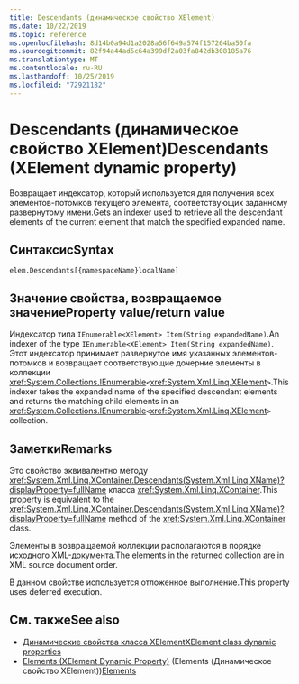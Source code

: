```yaml
---
title: Descendants (динамическое свойство XElement)
ms.date: 10/22/2019
ms.topic: reference
ms.openlocfilehash: 8d14b0a94d1a2028a56f649a574f157264ba50fa
ms.sourcegitcommit: 82f94a44ad5c64a399df2a03fa842db308185a76
ms.translationtype: MT
ms.contentlocale: ru-RU
ms.lasthandoff: 10/25/2019
ms.locfileid: "72921182"
---
```

# <a name="descendants-xelement-dynamic-property"></a><span data-ttu-id="27992-102">Descendants (динамическое свойство XElement)</span><span class="sxs-lookup"><span data-stu-id="27992-102">Descendants (XElement dynamic property)</span></span>

<span data-ttu-id="27992-103">Возвращает индексатор, который используется для получения всех элементов-потомков текущего элемента, соответствующих заданному развернутому имени.</span><span class="sxs-lookup"><span data-stu-id="27992-103">Gets an indexer used to retrieve all the descendant elements of the current element that match the specified expanded name.</span></span>

## <a name="syntax"></a><span data-ttu-id="27992-104">Синтаксис</span><span class="sxs-lookup"><span data-stu-id="27992-104">Syntax</span></span>

```xaml
elem.Descendants[{namespaceName}localName]
```

## <a name="property-valuereturn-value"></a><span data-ttu-id="27992-105">Значение свойства, возвращаемое значение</span><span class="sxs-lookup"><span data-stu-id="27992-105">Property value/return value</span></span>

<span data-ttu-id="27992-106">Индексатор типа `IEnumerable<XElement> Item(String expandedName)`.</span><span class="sxs-lookup"><span data-stu-id="27992-106">An indexer of the type `IEnumerable<XElement> Item(String expandedName)`.</span></span> <span data-ttu-id="27992-107">Этот индексатор принимает развернутое имя указанных элементов-потомков и возвращает соответствующие дочерние элементы в коллекции <xref:System.Collections.IEnumerable>`<`<xref:System.Xml.Linq.XElement>`>`.</span><span class="sxs-lookup"><span data-stu-id="27992-107">This indexer takes the expanded name of the specified descendant elements and returns the matching child elements in an <xref:System.Collections.IEnumerable>`<`<xref:System.Xml.Linq.XElement>`>` collection.</span></span>

## <a name="remarks"></a><span data-ttu-id="27992-108">Заметки</span><span class="sxs-lookup"><span data-stu-id="27992-108">Remarks</span></span>

<span data-ttu-id="27992-109">Это свойство эквивалентно методу <xref:System.Xml.Linq.XContainer.Descendants(System.Xml.Linq.XName)?displayProperty=fullName> класса <xref:System.Xml.Linq.XContainer>.</span><span class="sxs-lookup"><span data-stu-id="27992-109">This property is equivalent to the <xref:System.Xml.Linq.XContainer.Descendants(System.Xml.Linq.XName)?displayProperty=fullName> method of the <xref:System.Xml.Linq.XContainer> class.</span></span>

<span data-ttu-id="27992-110">Элементы в возвращаемой коллекции располагаются в порядке исходного XML-документа.</span><span class="sxs-lookup"><span data-stu-id="27992-110">The elements in the returned collection are in XML source document order.</span></span>

<span data-ttu-id="27992-111">В данном свойстве используется отложенное выполнение.</span><span class="sxs-lookup"><span data-stu-id="27992-111">This property uses deferred execution.</span></span>

## <a name="see-also"></a><span data-ttu-id="27992-112">См. также</span><span class="sxs-lookup"><span data-stu-id="27992-112">See also</span></span>

- [<span data-ttu-id="27992-113">Динамические свойства класса XElement</span><span class="sxs-lookup"><span data-stu-id="27992-113">XElement class dynamic properties</span></span>](attribute-xelement-dynamic-property.md)
- <span data-ttu-id="27992-114">[Elements (XElement Dynamic Property)](elements-xelement-dynamic-property.md) (Elements (Динамическое свойство XElement))</span><span class="sxs-lookup"><span data-stu-id="27992-114">[Elements](elements-xelement-dynamic-property.md)</span></span>
